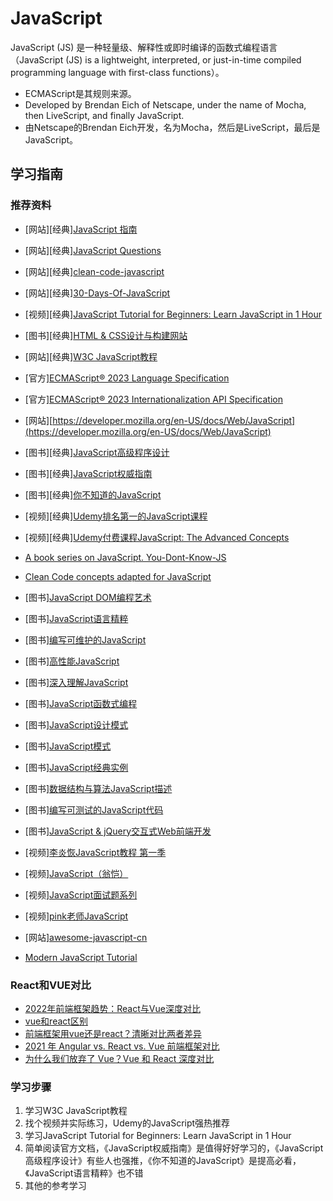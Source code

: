 <!--
 * @Author: rulinma rulinma@gmail.com
 * @Date: 2023-02-17 10:52:49
 * @LastEditors: rulinma rulinma@gmail.com
 * @LastEditTime: 2023-03-07 11:31:06
 * @Description: 程序员学习和实战指南 https://github.com/rulinma/it 获取更多内容
 * @copyright: 马如林保留所有版权
-->
# JavaScript

JavaScript (JS) 是一种轻量级、解释性或即时编译的函数式编程语言（JavaScript (JS) is a lightweight, interpreted, or just-in-time compiled programming language with first-class functions）。

* ECMAScript是其规则来源。
* Developed by Brendan Eich of Netscape, under the name of Mocha, then LiveScript, and finally JavaScript.
* 由Netscape的Brendan Eich开发，名为Mocha，然后是LiveScript，最后是JavaScript。

## 学习指南

### 推荐资料

* [网站][经典][JavaScript 指南](https://developer.mozilla.org/zh-CN/docs/Web/JavaScript/Guide)
* [网站][经典][JavaScript Questions](https://github.com/lydiahallie/javascript-questions)
* [网站][经典][clean-code-javascript](https://github.com/ryanmcdermott/clean-code-javascript)
* [网站][经典][30-Days-Of-JavaScript](https://github.com/Asabeneh/30-Days-Of-JavaScript)
* [视频][经典][JavaScript Tutorial for Beginners: Learn JavaScript in 1 Hour](https://www.youtube.com/watch?v=W6NZfCO5SIk)
* [图书][经典][HTML & CSS设计与构建网站](http://product.dangdang.com/25299529.html)
* [网站][经典][W3C JavaScript教程](https://www.w3school.com.cn/js/index.asp)
* [官方][ECMAScript® 2023 Language Specification](https://tc39.es/ecma262)
* [官方][ECMAScript® 2023 Internationalization API Specification](https://tc39.es/ecma402)
* [网站][https://developer.mozilla.org/en-US/docs/Web/JavaScript](https://developer.mozilla.org/en-US/docs/Web/JavaScript)
* [图书][经典][JavaScript高级程序设计](http://product.dangdang.com/22628333.html)
* [图书][经典][JavaScript权威指南](http://product.dangdang.com/22722790.html)
* [图书][经典][你不知道的JavaScript](http://product.dangdang.com/29330803.html)
* [视频][经典][Udemy排名第一的JavaScript课程](https://www.bilibili.com/video/BV15S4y1N7Mu)
* [视频][经典][Udemy付费课程JavaScript: The Advanced Concepts](https://www.bilibili.com/video/BV19i4y1Q7w7)
* [A book series on JavaScript. You-Dont-Know-JS](https://github.com/getify/You-Dont-Know-JS)
* [Clean Code concepts adapted for JavaScript](https://github.com/ryanmcdermott/clean-code-javascript)

* [图书][JavaScript DOM编程艺术](http://product.dangdang.com/21049601.html)
* [图书][JavaScript语言精粹](http://product.dangdang.com/22872884.html)
* [图书][编写可维护的JavaScript](http://product.dangdang.com/23200995.html)
* [图书][高性能JavaScript](http://product.dangdang.com/23762095.html)
* [图书][深入理解JavaScript](http://product.dangdang.com/23838213.html)
* [图书][JavaScript函数式编程](http://product.dangdang.com/23742619.html)
* [图书][JavaScript设计模式](http://product.dangdang.com/23753847.html)
* [图书][JavaScript模式](http://product.dangdang.com/22819430.html)
* [图书][JavaScript经典实例](http://product.dangdang.com/23823045.html)
* [图书][数据结构与算法JavaScript描述](http://product.dangdang.com/23543139.html)
* [图书][编写可测试的JavaScript代码](http://product.dangdang.com/23648815.html)
* [图书][JavaScript & jQuery交互式Web前端开发](http://product.dangdang.com/23731286.html)
* [视频][李炎恢JavaScript教程 第一季](http://study.163.com/course/introduction/252008.htm)
* [视频][JavaScript（翁恺）](http://study.163.com/course/introduction/195001.htm)
* [视频][JavaScript面试题系列](http://study.163.com/course/introduction/742021.htm)
* [视频][pink老师JavaScript](https://www.bilibili.com/video/BV1Sy4y1C7ha)
* [网站][awesome-javascript-cn](https://github.com/jobbole/awesome-javascript-cn)
* [Modern JavaScript Tutorial](https://javascript.info)

### React和VUE对比

* [2022年前端框架趋势：React与Vue深度对比](https://juejin.cn/post/7137146536529494052)
* [vue和react区别](https://worktile.com/kb/ask/19606.html)
* [前端框架用vue还是react？清晰对比两者差异](https://juejin.cn/post/6844903974437388295)
* [2021 年 Angular vs. React vs. Vue 前端框架对比](https://zhuanlan.zhihu.com/p/359540593)
* [为什么我们放弃了 Vue？Vue 和 React 深度对比](http://blog.itpub.net/69981092/viewspace-2710742/)

### 学习步骤

1. 学习W3C JavaScript教程
2. 找个视频并实际练习，Udemy的JavaScript强热推荐
3. 学习JavaScript Tutorial for Beginners: Learn JavaScript in 1 Hour
4. 简单阅读官方文档，《JavaScript权威指南》是值得好好学习的，《JavaScript高级程序设计》有些人也强推，《你不知道的JavaScript》是提高必看，《JavaScript语言精粹》也不错
5. 其他的参考学习
